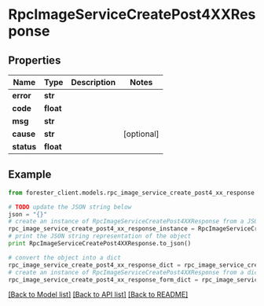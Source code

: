 # RpcImageServiceCreatePost4XXResponse


## Properties

Name | Type | Description | Notes
------------ | ------------- | ------------- | -------------
**error** | **str** |  | 
**code** | **float** |  | 
**msg** | **str** |  | 
**cause** | **str** |  | [optional] 
**status** | **float** |  | 

## Example

```python
from forester_client.models.rpc_image_service_create_post4_xx_response import RpcImageServiceCreatePost4XXResponse

# TODO update the JSON string below
json = "{}"
# create an instance of RpcImageServiceCreatePost4XXResponse from a JSON string
rpc_image_service_create_post4_xx_response_instance = RpcImageServiceCreatePost4XXResponse.from_json(json)
# print the JSON string representation of the object
print RpcImageServiceCreatePost4XXResponse.to_json()

# convert the object into a dict
rpc_image_service_create_post4_xx_response_dict = rpc_image_service_create_post4_xx_response_instance.to_dict()
# create an instance of RpcImageServiceCreatePost4XXResponse from a dict
rpc_image_service_create_post4_xx_response_form_dict = rpc_image_service_create_post4_xx_response.from_dict(rpc_image_service_create_post4_xx_response_dict)
```
[[Back to Model list]](../README.md#documentation-for-models) [[Back to API list]](../README.md#documentation-for-api-endpoints) [[Back to README]](../README.md)


